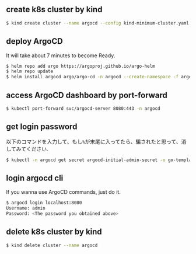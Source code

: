 ## create k8s cluster by kind

```sh
$ kind create cluster --name argocd --config kind-minimum-cluster.yaml
```

## deploy ArgoCD

It will take about 7 minutes to become Ready.

```sh
$ helm repo add argo https://argoproj.github.io/argo-helm
$ helm repo update
$ helm install argocd argo/argo-cd -n argocd --create-namespace -f argocd-app/argocd-add-plugin-values.yaml
```

## access ArgoCD dashboard by port-forward

```sh
$ kubectl port-forward svc/argocd-server 8080:443 -n argocd
```

## get login password

以下のコマンドを入力して、もし`%`が末尾に入ってたら、騙されたと思って、消してみてください.

```sh
$ kubectl -n argocd get secret argocd-initial-admin-secret -o go-template="{{.data.password | base64decode }}"
```

## login argocd cli

If you wanna use ArgoCD commands, just do it.

```sh
$ argocd login localhost:8080
Username: admin
Password: <The password you obtained above>
```

## delete k8s cluster by kind

```sh
$ kind delete cluster --name argocd
```
